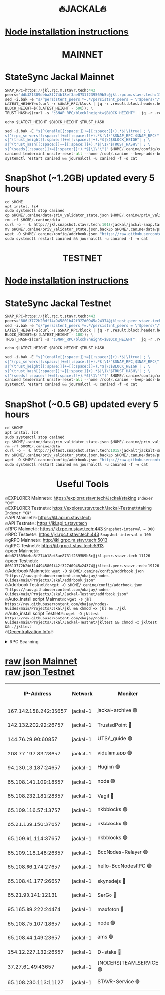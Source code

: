 <h1 align="center"> 🔥JACKAL🔥</h1>

[Node installation instructions](https://github.com/obajay/nodes-Guides/tree/main/Projects/Jakal)
=

<h1 align="center"> MAINNET</h1>

# StateSync Jackal Mainnet
```python
SNAP_RPC=https://jkl.rpc.m.stavr.tech:443
peers="ddb821309deba8f274b18ef3ae8731f239569b5c@jkl.rpc.m.stavr.tech:11126"
sed -i.bak -e "s/^persistent_peers *=.*/persistent_peers = \"$peers\"/" $HOME/.canine/config/config.toml
LATEST_HEIGHT=$(curl -s $SNAP_RPC/block | jq -r .result.block.header.height); \
BLOCK_HEIGHT=$((LATEST_HEIGHT - 500)); \
TRUST_HASH=$(curl -s "$SNAP_RPC/block?height=$BLOCK_HEIGHT" | jq -r .result.block_id.hash)

echo $LATEST_HEIGHT $BLOCK_HEIGHT $TRUST_HASH

sed -i.bak -E "s|^(enable[[:space:]]+=[[:space:]]+).*$|\1true| ; \
s|^(rpc_servers[[:space:]]+=[[:space:]]+).*$|\1\"$SNAP_RPC,$SNAP_RPC\"| ; \
s|^(trust_height[[:space:]]+=[[:space:]]+).*$|\1$BLOCK_HEIGHT| ; \
s|^(trust_hash[[:space:]]+=[[:space:]]+).*$|\1\"$TRUST_HASH\"| ; \
s|^(seeds[[:space:]]+=[[:space:]]+).*$|\1\"\"|" $HOME/.canine/config/config.toml
canined tendermint unsafe-reset-all --home /root/.canine --keep-addr-book
systemctl restart canined && journalctl -u canined -f -o cat
```
# SnapShot (~1.2GB) updated every 5 hours
```python
cd $HOME
apt install lz4
sudo systemctl stop canined
cp $HOME/.canine/data/priv_validator_state.json $HOME/.canine/priv_validator_state.json.backup
rm -rf $HOME/.canine/data
curl -o - -L http://jkl.snapshot.stavr.tech:1018/jackal/jackal-snap.tar.lz4 | lz4 -c -d - | tar -x -C $HOME/.canine --strip-components 2
mv $HOME/.canine/priv_validator_state.json.backup $HOME/.canine/data/priv_validator_state.json
wget -O $HOME/.canine/config/addrbook.json "https://raw.githubusercontent.com/obajay/nodes-Guides/main/Projects/Jakal/addrbook.json"
sudo systemctl restart canined && journalctl -u canined -f -o cat
```

<h1 align="center"> TESTNET</h1>

[Node installation instructions](https://github.com/obajay/nodes-Guides/tree/main/Projects/Jakal/Jackal-Testnet)
=

# StateSync Jackal Testnet
```python
SNAP_RPC=https://jkl.rpc.t.stavr.tech:443
peers="80613772b20df144945801b42f327d0945a24374@jkltest.peer.stavr.tech:19126"
sed -i.bak -e "s/^persistent_peers *=.*/persistent_peers = \"$peers\"/" $HOME/.canine/config/config.toml
LATEST_HEIGHT=$(curl -s $SNAP_RPC/block | jq -r .result.block.header.height); \
BLOCK_HEIGHT=$((LATEST_HEIGHT - 100)); \
TRUST_HASH=$(curl -s "$SNAP_RPC/block?height=$BLOCK_HEIGHT" | jq -r .result.block_id.hash)

echo $LATEST_HEIGHT $BLOCK_HEIGHT $TRUST_HASH

sed -i.bak -E "s|^(enable[[:space:]]+=[[:space:]]+).*$|\1true| ; \
s|^(rpc_servers[[:space:]]+=[[:space:]]+).*$|\1\"$SNAP_RPC,$SNAP_RPC\"| ; \
s|^(trust_height[[:space:]]+=[[:space:]]+).*$|\1$BLOCK_HEIGHT| ; \
s|^(trust_hash[[:space:]]+=[[:space:]]+).*$|\1\"$TRUST_HASH\"| ; \
s|^(seeds[[:space:]]+=[[:space:]]+).*$|\1\"\"|" $HOME/.canine/config/config.toml
canined tendermint unsafe-reset-all --home /root/.canine --keep-addr-book
systemctl restart canined && journalctl -u canined -f -o cat
```
# SnapShot (~0.5 GB) updated every 5 hours
```python
cd $HOME
apt install lz4
sudo systemctl stop canined
cp $HOME/.canine/data/priv_validator_state.json $HOME/.canine/priv_validator_state.json.backup
rm -rf $HOME/.canine/data
curl -o - -L http://jkltest.snapshot.stavr.tech:1015/jackalt/jackalt-snap.tar.lz4 | lz4 -c -d - | tar -x -C $HOME/.canine --strip-components 2
mv $HOME/.canine/priv_validator_state.json.backup $HOME/.canine/data/priv_validator_state.json
wget -O $HOME/.canine/config/addrbook.json "https://raw.githubusercontent.com/obajay/nodes-Guides/main/Projects/Jakal/Jackal-Testnet/addrbook.json"
sudo systemctl restart canined && journalctl -u canined -f -o cat
```

 <h1 align="center"> Useful Tools</h1>

🔥EXPLORER Mainnet🔥:      https://explorer.stavr.tech/Jackal/staking		        `Indexer "ON"` \
🔥EXPLORER Testnet🔥:      https://explorer.stavr.tech/Jackal-Testnet/staking     `Indexer "ON"` \
🔥API Mainnet🔥: 			 		 https://jkl.api.m.stavr.tech \
🔥API Testnet🔥: 			 		 https://jkl.api.t.stavr.tech \
🔥RPC Mainnet🔥:           https://jkl.rpc.m.stavr.tech:443              `Snapshot-interval = 300` \
🔥RPC Testnet🔥:           https://jkl.rpc.t.stavr.tech:443              `Snapshot-interval = 100` \
🔥gRPC Mainnet🔥:          http://jkl.grpc.m.stavr.tech:5013 \
🔥gRPC Testnet🔥:          http://jkl.grpc.t.stavr.tech:5913 \
🔥peer Mainnet🔥:					 `ddb821309deba8f274b18ef3ae8731f239569b5c@jkl.peer.stavr.tech:11126` \
🔥peer Testnet🔥:					 `80613772b20df144945801b42f327d0945a24374@jkltest.peer.stavr.tech:19126` \
🔥Addrbook Mainnet🔥:    ```wget -O $HOME/.canine/config/addrbook.json "https://raw.githubusercontent.com/obajay/nodes-Guides/main/Projects/Jakal/addrbook.json"``` \
🔥Addrbook Testnet🔥:    ```wget -O $HOME/.canine/config/addrbook.json "https://raw.githubusercontent.com/obajay/nodes-Guides/main/Projects/Jakal/Jackal-Testnet/addrbook.json"``` \
🔥Auto_install script Mainnet🔥: ```wget -O jkl https://raw.githubusercontent.com/obajay/nodes-Guides/main/Projects/Jakal/jkl && chmod +x jkl && ./jkl``` \
🔥Auto_install script Testnet🔥: ```wget -O jkltest https://raw.githubusercontent.com/obajay/nodes-Guides/main/Projects/Jakal/Jackal-Testnet/jkltest && chmod +x jkltest && ./jkltest``` \
🔥[Decentralization Info](https://github.com/obajay/StateSync-snapshots/tree/main/Projects/Jackal/Decentralization)🔥


<details>
<summary>RPC Scanning</summary>

<h2 align="center"> We scan nodes in real time every 4 hours. And we provide the final result of RPC endpoints.
We cannot influence the operation of these nodes in any way. </h2>


```python
If Voting Power is higher than 0 --> then the Node is a validator of the network and may be subject to attack and be a potential threat to the chain.
```
```python
We marked such validators with a red symbol
```

</details>

[raw json Mainnet](https://rpc-check.jaclalm.stavr.tech/jaclalm/rpc-jaclalm-result.json) \
[raw json Testnet](https://github.com/obajay/StateSync-snapshots/tree/main/Projects/Jackal/Rpc-Check-Testnet)
=

<table><tr><th>IP-Address</th><th>Network</th><th>Moniker</th><th>Latest Block Height</th><th>Earliest Block Height</th><th>Catching Up</th><th>Tx Index</th><th>Voting Power</th><th>Scan Time</th></tr><tr><td>167.142.158.242:36657</td><td>jackal-1</td><td>jackal-archive 🟢</td><td>6617611</td><td>2770293</td><td>False</td><td>on</td><td>0</td><td>2024-02-24T13:43:14.440930626UTC</td></tr><tr><td>142.132.202.92:26757</td><td>jackal-1</td><td>TrustedPoint 🔴</td><td>6617602</td><td>6129401</td><td>False</td><td>on</td><td>290902</td><td>2024-02-24T13:42:23.711393427UTC</td></tr><tr><td>144.76.29.90:60857</td><td>jackal-1</td><td>UTSA_guide 🟢</td><td>6617608</td><td>6280001</td><td>False</td><td>on</td><td>0</td><td>2024-02-24T13:42:57.945095418UTC</td></tr><tr><td>208.77.197.83:28657</td><td>jackal-1</td><td>vidulum.app 🟢</td><td>6617610</td><td>6296001</td><td>False</td><td>on</td><td>0</td><td>2024-02-24T13:43:11.249485353UTC</td></tr><tr><td>94.130.13.187:24657</td><td>jackal-1</td><td>Huginn 🟢</td><td>6588265</td><td>6424001</td><td>False</td><td>on</td><td>0</td><td>2024-02-24T13:43:18.806752832UTC</td></tr><tr><td>65.108.141.109:18657</td><td>jackal-1</td><td>node 🟢</td><td>6617600</td><td>6444728</td><td>False</td><td>on</td><td>0</td><td>2024-02-24T13:42:10.352535661UTC</td></tr><tr><td>65.108.232.181:28657</td><td>jackal-1</td><td>Vagif 🔴</td><td>6617609</td><td>6462201</td><td>False</td><td>off</td><td>60003</td><td>2024-02-24T13:43:02.986687116UTC</td></tr><tr><td>65.109.116.57:13757</td><td>jackal-1</td><td>nkbblocks 🟢</td><td>6617612</td><td>6468668</td><td>False</td><td>on</td><td>0</td><td>2024-02-24T13:43:21.239416330UTC</td></tr><tr><td>65.21.139.150:37657</td><td>jackal-1</td><td>nkbblocks 🟢</td><td>6617601</td><td>6473101</td><td>False</td><td>on</td><td>0</td><td>2024-02-24T13:42:16.909890146UTC</td></tr><tr><td>65.109.61.114:37657</td><td>jackal-1</td><td>nkbblocks 🟢</td><td>6617605</td><td>6473101</td><td>False</td><td>on</td><td>0</td><td>2024-02-24T13:42:42.573426737UTC</td></tr><tr><td>65.109.118.148:26657</td><td>jackal-1</td><td>BccNodes-Relayer 🟢</td><td>6617608</td><td>6489001</td><td>False</td><td>on</td><td>0</td><td>2024-02-24T13:42:55.637702942UTC</td></tr><tr><td>65.108.66.174:27657</td><td>jackal-1</td><td>hello-BccNodesRPC 🟢</td><td>6617608</td><td>6489001</td><td>False</td><td>on</td><td>0</td><td>2024-02-24T13:42:58.393843294UTC</td></tr><tr><td>65.108.41.177:26657</td><td>jackal-1</td><td>skynodejs 🔴</td><td>6617610</td><td>6509001</td><td>False</td><td>on</td><td>83702</td><td>2024-02-24T13:43:13.618691703UTC</td></tr><tr><td>65.21.90.141:12131</td><td>jackal-1</td><td>SerGo 🔴</td><td>6617602</td><td>6517602</td><td>False</td><td>off</td><td>51100</td><td>2024-02-24T13:42:19.289616713UTC</td></tr><tr><td>95.165.89.222:24474</td><td>jackal-1</td><td>maxfoton 🔴</td><td>6617609</td><td>6517609</td><td>False</td><td>off</td><td>117661</td><td>2024-02-24T13:43:03.452035112UTC</td></tr><tr><td>65.108.75.107:18657</td><td>jackal-1</td><td>node 🟢</td><td>6617606</td><td>6564077</td><td>False</td><td>on</td><td>0</td><td>2024-02-24T13:42:47.141704543UTC</td></tr><tr><td>65.108.44.149:23657</td><td>jackal-1</td><td>ams 🟢</td><td>6617609</td><td>6571141</td><td>False</td><td>on</td><td>0</td><td>2024-02-24T13:43:03.776187904UTC</td></tr><tr><td>154.12.227.132:26657</td><td>jackal-1</td><td>D-stake 🔴</td><td>6617600</td><td>6591001</td><td>False</td><td>off</td><td>130243</td><td>2024-02-24T13:42:07.878299651UTC</td></tr><tr><td>37.27.61.49:43657</td><td>jackal-1</td><td>[NODERS]TEAM_SERVICE 🟢</td><td>6617599</td><td>6591201</td><td>False</td><td>on</td><td>0</td><td>2024-02-24T13:42:04.896740003UTC</td></tr><tr><td>65.108.230.113:11127</td><td>jackal-1</td><td>STAVR-Service 🟢</td><td>6617609</td><td>6617401</td><td>False</td><td>on</td><td>0</td><td>2024-02-24T13:43:06.194978014UTC</td></tr></table>

